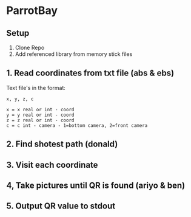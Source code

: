 # ParrotBay

## Setup

1. Clone Repo
2. Add referenced library from memory stick files



## 1. Read coordinates from txt file (abs & ebs)

Text file's in the format:

```
x, y, z, c
```

```
x = x real or int - coord
y = y real or int - coord
z = z real or int - coord
c = c int - camera - 1=bottom camera, 2=front camera
```

## 2. Find shotest path (donald)

## 3. Visit each coordinate

## 4, Take pictures until QR is found (ariyo & ben)

## 5. Output QR value to stdout
